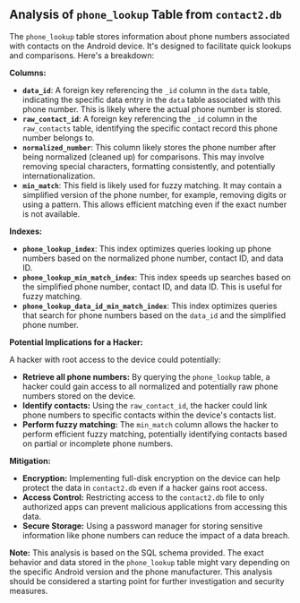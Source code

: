 ## Analysis of `phone_lookup` Table from `contact2.db`

The `phone_lookup` table stores information about phone numbers associated with contacts on the Android device.  It's designed to facilitate quick lookups and comparisons. Here's a breakdown:

**Columns:**

* **`data_id`**: A foreign key referencing the `_id` column in the `data` table, indicating the specific data entry in the `data` table associated with this phone number. This is likely where the actual phone number is stored.
* **`raw_contact_id`**: A foreign key referencing the `_id` column in the `raw_contacts` table, identifying the specific contact record this phone number belongs to.
* **`normalized_number`**: This column likely stores the phone number after being normalized (cleaned up) for comparisons. This may involve removing special characters, formatting consistently, and potentially internationalization.
* **`min_match`**: This field is likely used for fuzzy matching. It may contain a simplified version of the phone number, for example, removing digits or using a pattern. This allows efficient matching even if the exact number is not available.

**Indexes:**

* **`phone_lookup_index`**:  This index optimizes queries looking up phone numbers based on the normalized phone number, contact ID, and data ID.
* **`phone_lookup_min_match_index`**:  This index speeds up searches based on the simplified phone number, contact ID, and data ID. This is useful for fuzzy matching.
* **`phone_lookup_data_id_min_match_index`**:  This index optimizes queries that search for phone numbers based on the `data_id` and the simplified phone number.

**Potential Implications for a Hacker:**

A hacker with root access to the device could potentially:

* **Retrieve all phone numbers:** By querying the `phone_lookup` table, a hacker could gain access to all normalized and potentially raw phone numbers stored on the device.
* **Identify contacts:** Using the `raw_contact_id`, the hacker could link phone numbers to specific contacts within the device's contacts list.
* **Perform fuzzy matching:** The `min_match` column allows the hacker to perform efficient fuzzy matching, potentially identifying contacts based on partial or incomplete phone numbers.

**Mitigation:**

* **Encryption:** Implementing full-disk encryption on the device can help protect the data in `contact2.db` even if a hacker gains root access.
* **Access Control:**  Restricting access to the `contact2.db` file to only authorized apps can prevent malicious applications from accessing this data.
* **Secure Storage:** Using a password manager for storing sensitive information like phone numbers can reduce the impact of a data breach.

**Note:** This analysis is based on the SQL schema provided. The exact behavior and data stored in the `phone_lookup` table might vary depending on the specific Android version and the phone manufacturer.  This analysis should be considered a starting point for further investigation and security measures. 
